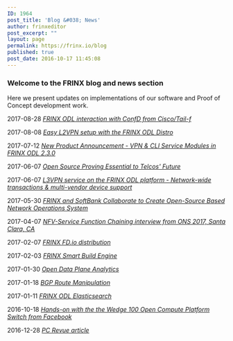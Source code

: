 ```yaml
---
ID: 1964
post_title: 'Blog &#038; News'
author: frinxeditor
post_excerpt: ""
layout: page
permalink: https://frinx.io/blog
published: true
post_date: 2016-10-17 11:45:08
---
```

### Welcome to the FRINX blog and news section

Here we present updates on implementations of our software and Proof of Concept development work.

2017-08-28 *[FRINX ODL interaction with ConfD from Cisco/Tail-f][1]*

2017-08-08 *[Easy L2VPN setup with the FRINX ODL Distro][2]*

2017-07-12 *[New Product Announcement - VPN & CLI Service Modules in FRINX ODL 2.3.0][3]*

2017-06-07 *[Open Source Proving Essential to Telcos' Future][4]*

2017-06-07 *[L3VPN service on the FRINX ODL platform - Network-wide transactions & multi-vendor device support][5]*

2017-05-30 *[FRINX and SoftBank Collaborate to Create Open-Source Based Network Operations System][6]*

2017-04-07 *[NFV-Service Function Chaining interview from ONS 2017, Santa Clara, CA][7]*

2017-02-07 *[FRINX FD.io distribution][8]*

2017-02-03 *[FRINX Smart Build Engine][9]*

2017-01-30 *[Open Data Plane Analytics][10]*

2017-01-18 *[BGP Route Manipulation][11]*

2017-01-11 *[FRINX ODL Elasticsearch][12]*

2016-10-18 *[Hands-on with the the Wedge 100 Open Compute Platform Switch from Facebook][13]*

2016-12-28 *[PC Revue article][14]*

 [1]: https://frinx.io/frinx-odl-confd
 [2]: https://youtu.be/UkHj9OgHHyo
 [3]: https://frinx.io/vpn_cli_servicemodulesreleased
 [4]: https://frinx.io/opensourcetelcosfuture
 [5]: https://youtu.be/qxnMJG_Cz-c
 [6]: https://frinx.io/frinx_softbank_collaboration
 [7]: https://youtu.be/girJq2tNnyA
 [8]: https://frinx.io/frinx-fdio-distribution
 [9]: https://youtu.be/a8nKwjPCkSw
 [10]: https://youtu.be/Wy1msKi_Tkk
 [11]: https://youtu.be/yBptUn1Bwpk
 [12]: https://youtu.be/_nIIiZSh0Qs
 [13]: https://frinx.io/wedge100
 [14]: https://www.pcrevue.sk/a/Predstavujeme-slovenske-startupy--FRINX--s--r--o